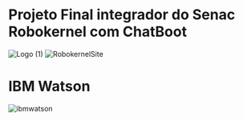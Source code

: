 # Projeto Final integrador do Senac  Robokernel com ChatBoot
![Logo (1)](https://user-images.githubusercontent.com/42377719/59448504-a3fafd00-8ddb-11e9-9084-9d549bf43d24.png)
![RobokernelSite](https://user-images.githubusercontent.com/42377719/60834946-44083400-a198-11e9-819c-eb916920a267.png)

# IBM Watson

![ibmwatson](https://user-images.githubusercontent.com/42377719/60618006-615d8c80-9dab-11e9-8716-98c73728cb7c.gif)
